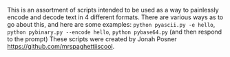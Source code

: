 This  is an assortment of scripts intended to be used as a way to painlessly encode and decode text in 4 different formats. There are various ways as to go about this, and here are some examples: `python pyascii.py -e hello`, `python pybinary.py --encode hello`, `python pybase64.py` (and then respond to the prompt) These scripts were created by Jonah Posner https://github.com/mrspaghettiiscool.